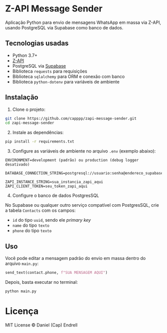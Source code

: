 # Z-API Message Sender

Aplicação Python para envio de mensagens WhatsApp em massa via Z-API, usando PostgreSQL via Supabase como banco de dados.

## Tecnologias usadas

- Python 3.7+
- [Z-API](https://www.z-api.io/)
- PostgreSQL via [Supabase](https://supabase.com/)
- Biblioteca `requests` para requisições
- Biblioteca `sqlalchemy` para ORM e conexão com banco
- Biblioteca  `python-dotenv` para variáveis de ambiente

## Instalação

1. Clone o projeto:

```bash
git clone https://github.com/capppp/zapi-message-sender.git
cd zapi-message-sender
```

2. Instale as dependências:

```bash
pip install -r requirements.txt
```

3. Configure as variáveis de ambiente no arquivo `.env` (exemplo abaixo):

```env
ENVIRONMENT=development (padrão) ou production (debug logger desativado)

DATABASE_CONNECTION_STRING=postgresql://usuario:senha@endereco_supabase:porta/nome_do_banco

ZAPI_INSTANCE_STRING=sua_instancia_zapi_aqui
ZAPI_CLIENT_TOKEN=seu_token_zapi_aqui
```

4. Configure o banco de dados PostgresSQL

No Supabase ou qualquer outro serviço compatível com PostgresSQL, crie a tabela `Contacts` com os campos:

- `id` do tipo `uuid`, sendo ele *primary key*
- `name` do tipo `texto`
- `phone` do tipo `texto`

## Uso

Você pode editar a mensagem padrão do envio em massa dentro do arquivo `main.py`:
```python
send_text(contact.phone, f"SUA MENSAGEM AQUI")
```

Depois, basta executar no terminal:

```bash
python main.py
```

# Licença

MIT License © Daniel (Cap) Endrell
